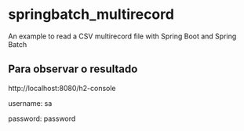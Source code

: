 # springbatch_multirecord
An example to read a CSV multirecord file with Spring Boot and Spring Batch

## Para observar o resultado
http://localhost:8080/h2-console

username: sa

password: password
